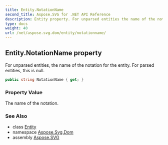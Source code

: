 ```yaml
---
title: Entity.NotationName
second_title: Aspose.SVG for .NET API Reference
description: Entity property. For unparsed entities the name of the notation for the entity. For parsed entities this is null
type: docs
weight: 40
url: /net/aspose.svg.dom/entity/notationname/
---
```

## Entity.NotationName property

For unparsed entities, the name of the notation for the entity. For parsed entities, this is null.

```csharp
public string NotationName { get; }
```

### Property Value

The name of the notation.

### See Also

* class [Entity](../)
* namespace [Aspose.Svg.Dom](../../../aspose.svg.dom/)
* assembly [Aspose.SVG](../../../)
